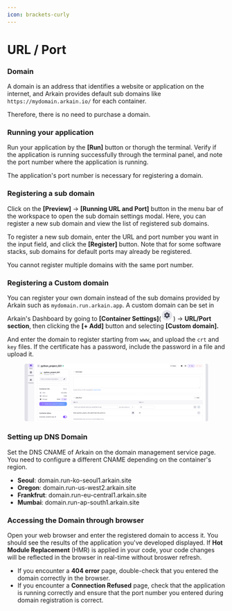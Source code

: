 ```yaml
---
icon: brackets-curly
---
```


# URL / Port

### Domain <a href="#domain" id="domain"></a>

A domain is an address that identifies a website or application on the internet, and Arkain provides default sub domains like `https://mydomain.arkain.io/` for each container.

Therefore, there is no need to purchase a domain.

### Running your application <a href="#running-your-application" id="running-your-application"></a>

Run your application by the **\[Run]** button or thorugh the terminal. Verify if the application is running successfully through the terminal panel, and note the port number where the application is running.

The application's port number is necessary for registering a domain.

### Registering a sub domain <a href="#registering-a-domain" id="registering-a-domain"></a>

Click on the **\[Preview]** → **\[Running URL and Port]** button in the menu bar of the workspace to open the sub domain settings modal. Here, you can register a new sub domain and view the list of registered sub domains.

To register a new sub domain, enter the URL and port number you want in the input field, and click the **\[Register]** button. Note that for some software stacks, sub domains for default ports may already be registered.

You cannot register multiple domains with the same port number.

### Registering a Custom domain <a href="#registering-a-custom-domain" id="registering-a-custom-domain"></a>

You can register your own domain instead of the sub domains provided by Arkain such as `mydomain.run.arkain.app`. A custom domain can be set in Arkain's Dashboard by going to **\[Container Settings]**(<img src="../../.gitbook/assets/setting.png" alt="" data-size="line">) → **URL/Port section**, then clicking the **\[+ Add]** button and selecting **\[Custom domain].**

And enter the domain to register starting from `www`, and upload the `crt` and `key` files. If the certificate has a password, include the password in a file and upload it.

<figure><img src="../../.gitbook/assets/port_01.png" alt=""><figcaption></figcaption></figure>

### **Setting up DNS Domain**

Set the DNS CNAME of Arkain on the domain management service page. You need to configure a different CNAME depending on the container's region.

* **Seoul**: domain.run-ko-seoul1.arkain.site
* **Oregon**: domain.run-us-west2.arkain.site
* **Frankfrut**: domain.run-eu-central1.arkain.site
* **Mumbai**: domain.run-ap-south1.arkain.site

### Accessing the Domain through browser <a href="#accessing-the-domain-through-browser" id="accessing-the-domain-through-browser"></a>

Open your web browser and enter the registered domain to access it. You should see the results of the application you've developed displayed. If **Hot Module Replacement** (HMR) is applied in your code, your code changes will be reflected in the browser in real-time without broswer refresh.

* If you encounter a **404 error** page, double-check that you entered the domain correctly in the browser.
* If you encounter a **Connection Refused** page, check that the application is running correctly and ensure that the port number you entered during domain registration is correct.

[\
](https://help.goorm.io/en/goormide/workspace/features/commands)

